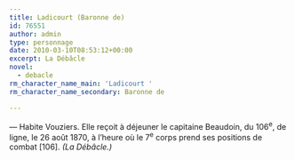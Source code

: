 ```yaml
---
title: Ladicourt (Baronne de)
id: 76551
author: admin
type: personnage
date: 2010-03-10T08:53:12+00:00
excerpt: La Débâcle
novel:
  - debacle
rm_character_name_main: 'Ladicourt '
rm_character_name_secondary: Baronne de

---
```

— Habite Vouziers. Elle reçoit à déjeuner le capitaine Beaudoin, du 106<sup>e</sup>, de ligne, le 26 août 1870, à l&rsquo;heure où le 7<sup>e</sup> corps prend ses positions de combat [106]. _(La Débâcle.)_